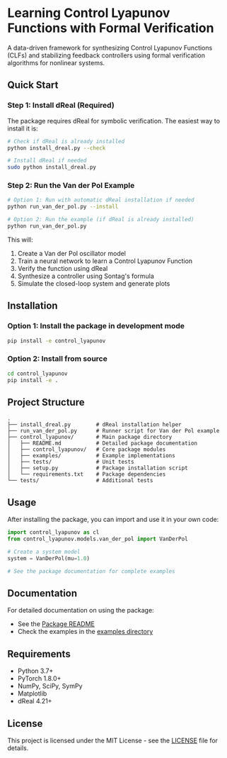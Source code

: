 # Learning Control Lyapunov Functions with Formal Verification

A data-driven framework for synthesizing Control Lyapunov Functions (CLFs) and stabilizing feedback controllers using formal verification algorithms for nonlinear systems.

## Quick Start

### Step 1: Install dReal (Required)

The package requires dReal for symbolic verification. The easiest way to install it is:

```bash
# Check if dReal is already installed
python install_dreal.py --check

# Install dReal if needed
sudo python install_dreal.py
```

### Step 2: Run the Van der Pol Example

```bash
# Option 1: Run with automatic dReal installation if needed
python run_van_der_pol.py --install

# Option 2: Run the example (if dReal is already installed)
python run_van_der_pol.py
```

This will:
1. Create a Van der Pol oscillator model
2. Train a neural network to learn a Control Lyapunov Function
3. Verify the function using dReal
4. Synthesize a controller using Sontag's formula
5. Simulate the closed-loop system and generate plots

## Installation

### Option 1: Install the package in development mode

```bash
pip install -e control_lyapunov
```

### Option 2: Install from source

```bash
cd control_lyapunov
pip install -e .
```

## Project Structure

```
.
├── install_dreal.py        # dReal installation helper
├── run_van_der_pol.py      # Runner script for Van der Pol example
├── control_lyapunov/       # Main package directory
│   ├── README.md           # Detailed package documentation
│   ├── control_lyapunov/   # Core package modules
│   ├── examples/           # Example implementations
│   ├── tests/              # Unit tests
│   ├── setup.py            # Package installation script
│   └── requirements.txt    # Package dependencies
└── tests/                  # Additional tests
```

## Usage

After installing the package, you can import and use it in your own code:

```python
import control_lyapunov as cl
from control_lyapunov.models.van_der_pol import VanDerPol

# Create a system model
system = VanDerPol(mu=1.0)

# See the package documentation for complete examples
```

## Documentation

For detailed documentation on using the package:
- See the [Package README](control_lyapunov/README.md)
- Check the examples in the [examples directory](control_lyapunov/examples/)

## Requirements

- Python 3.7+
- PyTorch 1.8.0+
- NumPy, SciPy, SymPy
- Matplotlib
- dReal 4.21+

## License

This project is licensed under the MIT License - see the [LICENSE](control_lyapunov/LICENSE) file for details.

